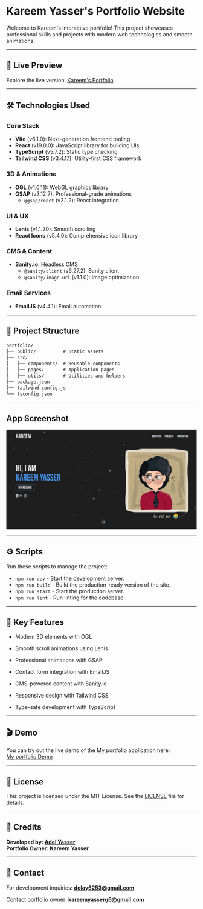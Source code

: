 # Kareem Yasser's Portfolio Website

Welcome to Kareem's interactive portfolio! This project showcases professional skills and projects with modern web technologies and smooth animations.

---

## 🚀 **Live Preview**

Explore the live version: [Kareem's Portfolio](https://kareem-portfolio-one.vercel.app/)

---

## 🛠️ **Technologies Used**

### **Core Stack**

- **Vite** (v6.1.0): Next-generation frontend tooling
- **React** (v19.0.0): JavaScript library for building UIs
- **TypeScript** (v5.7.2): Static type checking
- **Tailwind CSS** (v3.4.17): Utility-first CSS framework

### **3D & Animations**

- **OGL** (v1.0.11): WebGL graphics library
- **GSAP** (v3.12.7): Professional-grade animations
  - `@gsap/react` (v2.1.2): React integration

### **UI & UX**

- **Lenis** (v1.1.20): Smooth scrolling
- **React Icons** (v5.4.0): Comprehensive icon library

### **CMS & Content**

- **Sanity.io**: Headless CMS
  - `@sanity/client` (v6.27.2): Sanity client
  - `@sanity/image-url` (v1.1.0): Image optimization

### **Email Services**

- **EmailJS** (v4.4.1): Email automation

---

## 📂 **Project Structure**

```plaintext
portfolio/
├── public/          # Static assets
├── src/
│   ├── components/  # Reusable components
│   ├── pages/       # Application pages
│   ├── utils/       # Utilities and helpers
├── package.json
├── tailwind.config.js
└── tsconfig.json
```

---

## App Screenshot

![App Screenshot](ScreenShots/preview.jpeg)

---

## ⚙️ **Scripts**

Run these scripts to manage the project:

- `npm run dev` - Start the development server.
- `npm run build` - Build the production-ready version of the site.
- `npm run start` - Start the production server.
- `npm run lint` - Run linting for the codebase.

---

## 🌟 **Key Features**

- Modern 3D elements with OGL

- Smooth scroll animations using Lenis

- Professional animations with GSAP

- Contact form integration with EmailJS

- CMS-powered content with Sanity.io

- Responsive design with Tailwind CSS

- Type-safe development with TypeScript

---

## 🎬 Demo

You can try out the live demo of the My portfolio application here:  
[My portfolio Demo](https://kareem-portfolio-one.vercel.app/)

---

## 📜 **License**

This project is licensed under the MIT License. See the [LICENSE](LICENSE) file for details.

---

## 👤 **Credits**

**Developed by: [Adel Yasser](https://github.com/dola5xd)**  
**Portfolio Owner: Kareem Yasser**

---

## 📧 **Contact**

For development inquiries:
**dolay6253@gmail.com**

Contact portfolio owner:
**kareemyasserg6@gmail.com**
